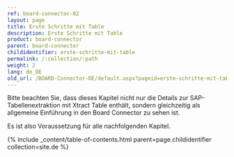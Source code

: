 ```yaml
---
ref: board-connector-02
layout: page
title: Erste Schritte mit Table
description: Erste Schritte mit Table
product: board-connector
parent: board-connector
childidentifier: erste-schritte-mit-table
permalink: /:collection/:path
weight: 2
lang: de_DE
old_url: /BOARD-Connector-DE/default.aspx?pageid=erste-schritte-mit-table
---
```


Bitte beachten Sie, dass dieses Kapitel nicht nur die Details zur SAP-Tabellenextraktion mit Xtract Table enthält, sondern gleichzeitig als allgemeine Einführung in den Board Connector zu sehen ist.

Es ist also Voraussetzung für alle nachfolgenden Kapitel.

{% include _content/table-of-contents.html parent=page.childidentifier collection=site.de %}